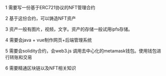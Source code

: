 1 需要写一份基于ERC721协议的NFT管理合约

2 基于这份合约，可以铸造NFT资产

3 资产一般有图片，视频，文字。资产的存储一般试用ipfs存储。

4 需要会java + vue制作网页+后端管理系统

5 需要会solidity合约，会web3.js 调用去中心化的metamask钱包。使用钱包进行转账和交易

6 需要精通区块链以及NFT相关知识

  
  
